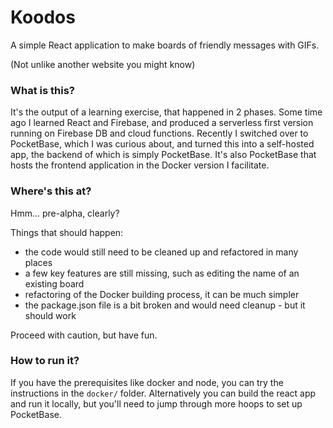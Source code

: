 # Koodos

A simple React application to make boards of friendly messages with GIFs.

(Not unlike another website you might know)

### What is this?
It's the output of a learning exercise, that happened in 2 phases. Some time ago I learned React and Firebase, and produced a serverless first version running on Firebase DB and cloud functions.
Recently I switched over to PocketBase, which I was curious about, and turned this into a self-hosted app, the backend of which is simply PocketBase. It's also PocketBase that hosts the frontend application in the Docker version I facilitate.

### Where's this at?
Hmm... pre-alpha, clearly?

Things that should happen:
- the code would still need to be cleaned up and refactored in many places
- a few key features are still missing, such as editing the name of an existing board
- refactoring of the Docker building process, it can be much simpler
- the package.json file is a bit broken and would need cleanup - but it should work

Proceed with caution, but have fun.

### How to run it?
If you have the prerequisites like docker and node, you can try the instructions in the `docker/` folder.
Alternatively you can build the react app and run it locally, but you'll need to jump through more hoops to set up PocketBase.
